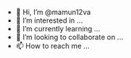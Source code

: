 - 👋 Hi, I’m @mamun12va
- 👀 I’m interested in ...
- 🌱 I’m currently learning ...
- 💞️ I’m looking to collaborate on ...
- 📫 How to reach me ...

<!---
mamun12va/mamun12va is a ✨ special ✨ repository because its `README.md` (this file) appears on your GitHub profile.
You can click the Preview link to take a look at your changes.
--->
